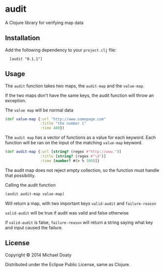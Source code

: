# audit

A Clojure library for verifying map data

## Installation

Add the following dependency to your `project.clj` file:

```
  [audit "0.1.1"]
```

## Usage

The ```audit``` function takes two maps, the ```audit-map``` and the ```value-map```.

If the two maps don't have the same keys, the audit function will throw an exception.

The ```value map``` will be normal data

```clojure
(def value-map {:url "http://www.somepage.com"
                :title "the number 1"
                :time 400})
```

The ```audit map``` has a vector of functions as a value for each keyword.
Each function will be ran on the input of the matching ```value-map``` keyword.

```clojure
(def audit-map {:url [string? (regex #"http://www.")]
                :title [string? (regex #"\d")]
                :time [number? #(> % 300)]}
```

The audit map does not reject empty collection, so the function must handle that possibility.

Calling the audit function

```clojure
(audit audit-map value-map)
```

Will return a map, with two important keys ```valid-audit``` and ```failure-reason```

```valid-audit``` will be true if audit was valid and false otherwise

if ```valid-audit``` is false, ```failure-reason``` will return a string saying what key and input caused the failure.


## License

Copyright © 2014 Michael Doaty

Distributed under the Eclipse Public License, same as Clojure.     
